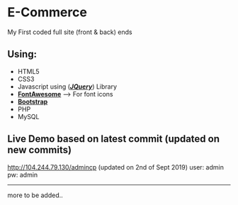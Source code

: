 # E-Commerce
My First coded full site (front & back) ends

## Using:
- HTML5
- CSS3
- Javascript using (***[JQuery](https://jquery.com/)***) Library
- [**FontAwesome**](https://fontawesome.com/)   --> For font icons
- [**Bootstrap**](https://fontawesome.com/)
- PHP
- MySQL

## Live Demo based on latest commit (updated on new commits)
http://104.244.79.130/admincp (updated on 2nd of Sept 2019)
user: admin
pw: admin

---
more to be added..
